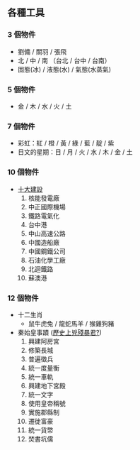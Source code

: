 ## 各種工具

### 3 個物件
- 劉備 / 關羽 / 張飛
- 北 / 中 / 南 （台北 / 台中 / 台南）
- 固態(冰) / 液態(水) / 氣態(水蒸氣)

### 5 個物件
- 金 / 木 / 水 / 火 / 土

### 7 個物件
- 彩虹：紅 / 橙 / 黃 / 綠 / 藍 / 靛 / 紫
- 日文的星期：日 / 月 / 火 / 水 / 木 / 金 / 土

### 10 個物件
- [十大建設](十大建設.md)
  1. 核能發電廠
  2. 中正國際機場
  3. 鐵路電氣化
  4. 台中港
  5. 中山高速公路
  6. 中國造船廠
  7. 中國鋼鐵公司
  8. 石油化學工廠
  9. 北迴鐵路
  10. 蘇澳港

### 12 個物件
- 十二生肖
  - 鼠牛虎兔 / 龍蛇馬羊 / 猴雞狗豬
- 秦始皇事蹟 ([歷史上兇殘暴君?](https://kknews.cc/zh-tw/history/zm56g9l.html))
  1. 興建阿房宮
  2. 修築長城
  3. 普遍徵兵
  4. 統一度量衡
  5. 統一車軌
  6. 興建地下宮殿
  7. 統一文字
  8. 使用皇帝稱號
  9. 實施郡縣制
  10. 遷徙富豪
  11. 統一貨幣
  12. 焚書坑儒
